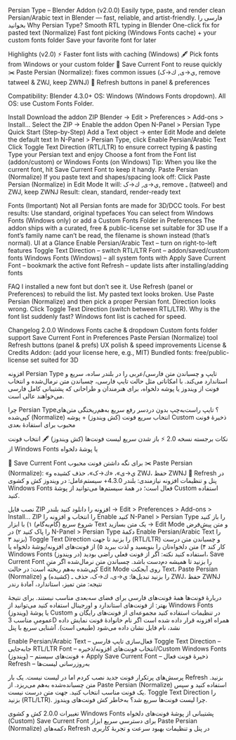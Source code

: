 Persian Type – Blender Addon (v2.0.0)
Easily type, paste, and render clean Persian/Arabic text in Blender — fast, reliable, and artist-friendly.
فارسی را بخوانید
Why Persian Type?
Smooth RTL typing in Blender
One-click fix for pasted text (Normalize)
Fast font picking (Windows Fonts cache) + your custom fonts folder
Save your favorite font for later

Highlights (v2.0)
⚡ Faster font lists with caching (Windows)
🖋 Pick fonts from Windows or your custom folder
💾 Save Current Font to reuse quickly
✂️ Paste Persian (Normalize): fixes common issues (ي→ی, ك→ک, remove tatweel & ZWJ, keep ZWNJ)
🔄 Refresh buttons in panel & preferences

Compatibility: Blender 4.3.0+
OS: Windows (Windows Fonts dropdown). All OS: use Custom Fonts Folder.

Install
Download the addon ZIP
Blender → Edit > Preferences > Add-ons > Install…
Select the ZIP → Enable the addon
Open N-Panel > Persian Type
Quick Start (Step-by-Step)
Add a Text object → enter Edit Mode and delete the default text
In N-Panel > Persian Type, click Enable Persian/Arabic Text
Click Toggle Text Direction (RTL/LTR) to ensure correct typing & pasting
Type your Persian text and enjoy
Choose a font from the Font list (addon/custom) or Windows Fonts (on Windows)
Tip: When you like the current font, hit Save Current Font to keep it handy.
Paste Persian (Normalize)
If you paste text and shapes/spacing look off:
Click Paste Persian (Normalize) in Edit Mode
It will: ي→ی, ك→ک, remove ـ (tatweel) and ZWJ, keep ZWNJ
Result: clean, standard, render-ready text

Fonts (Important)
Not all Persian fonts are made for 3D/DCC tools. For best results:
Use standard, original typefaces
You can select from Windows Fonts (Windows only) or add a Custom Fonts Folder in Preferences
The addon ships with a curated, free & public-license set suitable for 3D use
If a font’s family name can’t be read, the filename is shown instead (that’s normal).
UI at a Glance
Enable Persian/Arabic Text – turn on right-to-left features
Toggle Text Direction – switch RTL/LTR
Font – addon/saved/custom fonts
Windows Fonts (Windows) – all system fonts with Apply
Save Current Font – bookmark the active font
Refresh – update lists after installing/adding fonts

FAQ
I installed a new font but don’t see it.
Use Refresh (panel or Preferences) to rebuild the list.
My pasted text looks broken.
Use Paste Persian (Normalize) and then pick a proper Persian font.
Direction looks wrong.
Click Toggle Text Direction (switch between RTL/LTR).
Why is the font list suddenly fast?
Windows font list is cached for speed.

Changelog
2.0.0
Windows Fonts cache & dropdown
Custom fonts folder support
Save Current Font in Preferences
Paste Persian (Normalize) tool
Refresh buttons (panel & prefs)
UX polish & speed improvements
License & Credits
Addon: (add your license here, e.g., MIT)
Bundled fonts: free/public-license set suited for 3D



افزونه Persian Type تایپ و چسباندن متن فارسی/عربی را در بلندر ساده، سریع و استاندارد می‌کند. با امکاناتی مثل حالت تایپ فارسی، چسباندن متن نرمال‌شده و انتخاب فونت از ویندوز یا پوشه دلخواه، برای هنرمندان و طراحانی که پشتیبانی کامل فارسی می‌خواهند عالی است.

چرا Persian Type؟
تایپ راست‌به‌چپ بدون دردسر
رفع سریع به‌هم‌ریختگی متن‌های کپی‌شده (Normalize)
انتخاب سریع فونت (کش ویندوز) + پوشه Custom
ذخیرهٔ فونت محبوب برای استفادهٔ بعدی

نکات برجسته نسخه 2.0
⚡ باز شدن سریع لیست فونت‌ها (کش ویندوز)
🖋 انتخاب فونت از Windows Fonts یا پوشهٔ دلخواه

💾 Save Current Font برای نگه داشتن فونت محبوب
✂️ Paste Persian (Normalize): «ي→ی»، «ك→ک»، حذف کشیده و ZWJ، حفظ ZWNJ
🔄 Refresh در پنل و تنظیمات افزونه
نیازمندی: بلندر 4.3.0+
سیستم‌عامل: در ویندوز کش و کشوی Windows Fonts فعال است؛ در همهٔ سیستم‌ها می‌توانید از پوشهٔ Custom استفاده کنید.

نصب
فایل ZIP افزونه را دانلود کنید
بلندر → Edit > Preferences > Add-ons > Install…
ZIP را انتخاب و افزونه را Enable کنید
N-Panel > Persian Type را باز کنید
شروع سریع (گام‌به‌گام)
۱) با ابزار Text یک متن بسازید → Edit Mode و متن پیش‌فرض را پاک کنید
۲) در N-Panel > Persian Type دکمهٔ Enable Persian/Arabic Text را بزنید
۳) Toggle Text Direction را بزنید تا جهت (RTL/LTR) و چسباندن متن درست کار کند
۴) متن دلخواه‌تان را بنویسید و لذت ببرید
۵) از فونت‌های افزونه/پوشهٔ دلخواه یا Windows Fonts (در ویندوز) استفاده کنید
نکته: اگر از فونت فعلی راضی بودید، Save Current Font را بزنید تا همیشه دم‌دست باشد.
چسباندن متن نرمال‌شده
اگر متنِ کپی‌شده به‌هم ریخته است:
در حالت Edit Mode روی آبجکت Text، Paste Persian (Normalize) را بزنید
تبدیل‌ها: ي→ی، ك→ک، حذف ـ (کشیده) و ZWJ، حفظ ZWNJ
نتیجه: متن تمیز، استاندارد، آمادهٔ رندر

دربارهٔ فونت‌ها
همهٔ فونت‌های فارسی برای فضای سه‌بعدی مناسب نیستند. برای نتیجهٔ بهتر:
از فونت‌های استاندارد و اورجینال استفاده کنید
می‌توانید از Windows Fonts (ویندوز) یا پوشهٔ Custom در تنظیمات استفاده کنید
مجموعه‌ای از فونت‌های رایگان و عمومیِ مناسب 3D همراه افزونه قرار داده شده است
اگر نام خانوادهٔ فونت نمایش داده نشد، نام فایل نشان داده می‌شود (طبیعی است).
آشنایی سریع با پنل

Enable Persian/Arabic Text – فعال‌سازی تایپ فارسی
Toggle Text Direction – جابه‌جایی RTL/LTR
Font – انتخاب فونت‌های افزونه/ذخیره/Custom
Windows Fonts (ویندوز) – فونت‌های سیستم + Apply
Save Current Font – ذخیرهٔ فونت فعال
Refresh – به‌روزرسانی لیست‌ها

پرسش‌های پرتکرار
فونت جدید نصب کردم اما در لیست نیست.
یک بار Refresh بزنید.
متن چسبانده‌شده به‌هم می‌ریزد.
از Paste Persian (Normalize) استفاده کنید و سپس یک فونت مناسب انتخاب کنید.
جهت متن درست نیست.
Toggle Text Direction را بزنید (RTL/LTR).
چرا لیست فونت‌ها سریع شد؟
به‌خاطر کش فونت‌های ویندوز.

تغییرات
2.0.0
کش و کشوی Windows Fonts
پشتیبانی از پوشهٔ فونت‌های دلخواه (Custom)
Save Current Font برای دسترسی سریع
ابزار Paste Persian (Normalize)
دکمه‌های Refresh در پنل و تنظیمات
بهبود سرعت و تجربهٔ کاربری
